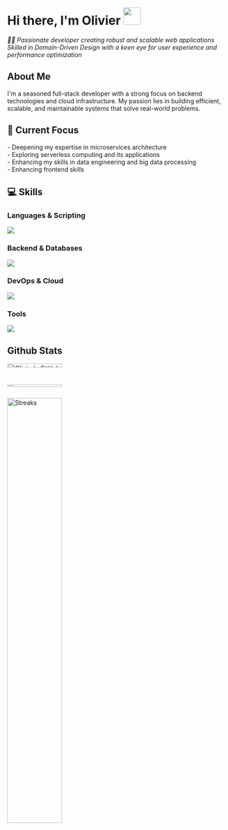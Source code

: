 <h1 align="Left">
  Hi there, I'm Olivier
  <img src="https://media4.giphy.com/media/v1.Y2lkPTc5MGI3NjExZzZ0a3N5eDN4d3p0bWo0NmJoYmY1ZmR4OThpYXY0dzNuajRmcXcwMyZlcD12MV9pbnRlcm5hbF9naWZfYnlfaWQmY3Q9cw/JNm4bm1wD5Tzk0QRek/giphy.webp" width="40">
</h1>

<p align="Left">
  <em>🧑‍💻 Passionate developer creating robust and scalable web applications</em><br>
  <em>Skilled in Domain-Driven Design with a keen eye for user experience and performance optimization</em>
</p>

<h2 align="left">About Me</h2>

<p align="left">
  I'm a seasoned full-stack developer with a strong focus on backend technologies and cloud infrastructure. My passion lies in building efficient, scalable, and maintainable systems that solve real-world problems.
</p>

<h2 align="left">🎯 Current Focus</h2>

<p align="left">
  - Deepening my expertise in microservices architecture<br>
  - Exploring serverless computing and its applications<br>
  - Enhancing my skills in data engineering and big data processing<br>
  - Enhancing frontend skills
</p>

<h2 align="left">💻 Skills</h2>

<h3 align="left">Languages & Scripting</h3>
<p align="left">
  <img src="https://skillicons.dev/icons?i=javascript,typescript,bash" />
</p>

<h3 align="left">Backend & Databases</h3>
<p align="left">
  <img src="https://skillicons.dev/icons?i=nodejs,express,nestjs,postgresql,redis,graphql,pnpm" />
</p>

<h3 align="left">DevOps & Cloud</h3>
<p align="left">
  <img src="https://skillicons.dev/icons?i=docker,kubernetes,aws,gcp,nginx,githubactions,cloudflare,grafana,terraform" />
</p>

<h3 align="left">Tools</h3>
<p align="left">
  <img src="https://skillicons.dev/icons?i=vscode,discord" />
</p>

<h2 align="left">Github Stats</h2>

<div style="display: flex; flex-wrap: wrap; gap: 10px;">
  <div style="flex: 1; min-width: 300px;">
    <img width="50%" src="https://github-readme-stats-chi-coral-67.vercel.app/api?username=OlivierTurci&count_private=true&show_icons=true&theme=material-palenight&hide=stars,commits" alt="Olivier's GitHub stats" />
  </div>
  <div style="flex: 1; min-width: 300px;">
    <img width="50%" src="https://github-readme-stats-chi-coral-67.vercel.app/api/top-langs/?username=OlivierTurci&layout=compact&theme=material-palenight&count_private=true&hide=python,CSS,HTML,go" alt="Top Langs" />
  </div>
</div>
<div style="margin-top: 10px;">
  <img width="50%" src="https://github-readme-streak-stats.herokuapp.com/?user=OlivierTurci&theme=material-palenight" alt="Streaks" />
</div>
